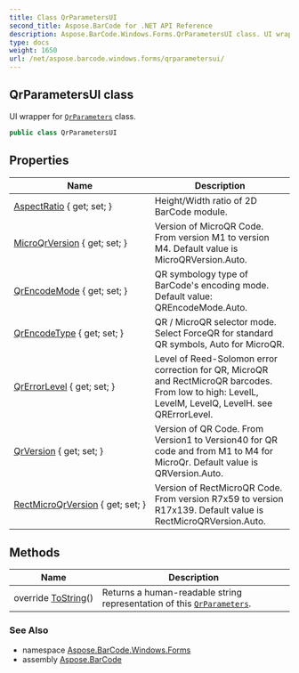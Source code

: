 ```yaml
---
title: Class QrParametersUI
second_title: Aspose.BarCode for .NET API Reference
description: Aspose.BarCode.Windows.Forms.QrParametersUI class. UI wrapper for QrParameters class
type: docs
weight: 1650
url: /net/aspose.barcode.windows.forms/qrparametersui/
---
```

## QrParametersUI class

UI wrapper for [`QrParameters`](../../aspose.barcode.generation/qrparameters/) class.

```csharp
public class QrParametersUI
```

## Properties

| Name | Description |
| --- | --- |
| [AspectRatio](../../aspose.barcode.windows.forms/qrparametersui/aspectratio/) { get; set; } | Height/Width ratio of 2D BarCode module. |
| [MicroQrVersion](../../aspose.barcode.windows.forms/qrparametersui/microqrversion/) { get; set; } | Version of MicroQR Code. From version M1 to version M4. Default value is MicroQRVersion.Auto. |
| [QrEncodeMode](../../aspose.barcode.windows.forms/qrparametersui/qrencodemode/) { get; set; } | QR symbology type of BarCode's encoding mode. Default value: QREncodeMode.Auto. |
| [QrEncodeType](../../aspose.barcode.windows.forms/qrparametersui/qrencodetype/) { get; set; } | QR / MicroQR selector mode. Select ForceQR for standard QR symbols, Auto for MicroQR. |
| [QrErrorLevel](../../aspose.barcode.windows.forms/qrparametersui/qrerrorlevel/) { get; set; } | Level of Reed-Solomon error correction for QR, MicroQR and RectMicroQR barcodes. From low to high: LevelL, LevelM, LevelQ, LevelH. see QRErrorLevel. |
| [QrVersion](../../aspose.barcode.windows.forms/qrparametersui/qrversion/) { get; set; } | Version of QR Code. From Version1 to Version40 for QR code and from M1 to M4 for MicroQr. Default value is QRVersion.Auto. |
| [RectMicroQrVersion](../../aspose.barcode.windows.forms/qrparametersui/rectmicroqrversion/) { get; set; } | Version of RectMicroQR Code. From version R7x59 to version R17x139. Default value is RectMicroQRVersion.Auto. |

## Methods

| Name | Description |
| --- | --- |
| override [ToString](../../aspose.barcode.windows.forms/qrparametersui/tostring/)() | Returns a human-readable string representation of this [`QrParameters`](../../aspose.barcode.generation/qrparameters/). |

### See Also

* namespace [Aspose.BarCode.Windows.Forms](../../aspose.barcode.windows.forms/)
* assembly [Aspose.BarCode](../../)


